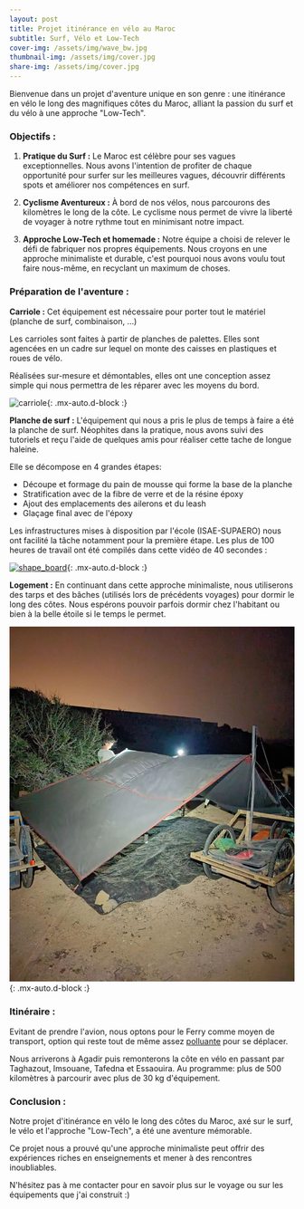 ```yaml
---
layout: post
title: Projet itinérance en vélo au Maroc
subtitle: Surf, Vélo et Low-Tech
cover-img: /assets/img/wave_bw.jpg
thumbnail-img: /assets/img/cover.jpg
share-img: /assets/img/cover.jpg
---
```


Bienvenue dans un projet d'aventure unique en son genre : une itinérance en vélo le long des magnifiques côtes du Maroc, alliant la passion du surf et du vélo à une approche "Low-Tech".


### Objectifs :

1. **Pratique du Surf :** Le Maroc est célèbre pour ses vagues exceptionnelles. Nous avons l'intention de profiter de chaque opportunité pour surfer sur les meilleures vagues, découvrir différents spots et améliorer nos compétences en surf.

2. **Cyclisme Aventureux :** À bord de nos vélos, nous parcourons des kilomètres le long de la côte. Le cyclisme nous permet de vivre la liberté de voyager à notre rythme tout en minimisant notre impact.

3. **Approche Low-Tech et homemade :** Notre équipe a choisi de relever le défi de fabriquer nos propres équipements. Nous croyons en une approche minimaliste et durable, c'est pourquoi nous avons voulu tout faire nous-même, en recyclant un maximum de choses.


### Préparation de l'aventure : 

**Carriole :** Cet équipement est nécessaire pour porter tout le matériel (planche de surf, combinaison, ...)

Les carrioles sont faites à partir de planches de palettes. Elles sont agencées en un cadre sur lequel on monte des caisses en plastiques et roues de vélo.

Réalisées sur-mesure et démontables, elles ont une conception assez simple qui nous permettra de les réparer avec les moyens du bord. 

![carriole](../assets/img/carriole.jpg){: .mx-auto.d-block :}


**Planche de surf :** L'équipement qui nous a pris le plus de temps à faire a été la planche de surf. Néophites dans la pratique, nous avons suivi des tutoriels et reçu l'aide de quelques amis pour réaliser cette tache de longue haleine.

Elle se décompose en 4 grandes étapes:

- Découpe et formage du pain de mousse qui forme la base de la planche
- Stratification avec de la fibre de verre et de la résine époxy
- Ajout des emplacements des ailerons et du leash
- Glaçage final avec de l'époxy

Les infrastructures mises à disposition par l'école (ISAE-SUPAERO) nous ont facilité la tâche notamment pour la première étape.
Les plus de 100 heures de travail ont été compilés dans cette vidéo de 40 secondes :

[![shape_board](../assets/img/surfboard.gif)](https://youtube.com/shorts/Z_0YBqGRSzU?feature=share){: .mx-auto.d-block :}


**Logement :** En continuant dans cette approche minimaliste, nous utiliserons des tarps et des bâches (utilisés lors de précédents voyages) pour dormir le long des côtes. Nous espérons pouvoir parfois dormir chez l'habitant ou bien à la belle étoile si le temps le permet.

![tarp](../assets/img/tarp.jpg){: .mx-auto.d-block :}

### Itinéraire :

Evitant de prendre l'avion, nous optons pour le Ferry comme moyen de transport, option qui reste tout de même assez [polluante](https://bonpote.com/ferry-calculer-en-1-minute-son-empreinte-carbone/) pour se déplacer.

Nous arriverons à Agadir puis remonterons la côte en vélo en passant par Taghazout, Imsouane, Tafedna et Essaouira. Au programme: plus de 500 kilomètres à parcourir avec plus de 30 kg d'équipement.


### Conclusion :

Notre projet d'itinérance en vélo le long des côtes du Maroc, axé sur le surf, le vélo et l'approche "Low-Tech", a été une aventure mémorable.

Ce projet nous a prouvé qu'une approche minimaliste peut offrir des expériences riches en enseignements et mener à des rencontres inoubliables.

N'hésitez pas à me contacter pour en savoir plus sur le voyage ou sur les équipements que j'ai construit :)
